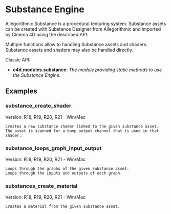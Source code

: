 # Substance Engine

Allegorithmic Substance is a procedural texturing system. Substance assets can be created with Substance Designer from Allegorithmic and imported by Cinema 4D using the described API.

Multiple functions allow to handling Substance assets and shaders.
Substance assets and shaders may also be handled directly.

Classic API:
- **c4d.modules.substance**: *The module providing static methods to use the Substance Engine.*

## Examples

### substance_create_shader
Version: R18, R19, R20, R21 - Win/Mac

    Creates a new substance shader linked to the given substance asset.
    The asset is scanned for a bump output channel that is used in that shader.

### substance_loops_graph_input_output
Version: R18, R19, R20, R21 - Win/Mac

    Loops through the graphs of the given substance asset.
    Loops through the inputs and outputs of each graph.

### substances_create_material
Version: R18, R19, R20, R21 - Win/Mac

    Creates a material from the given substance asset.

